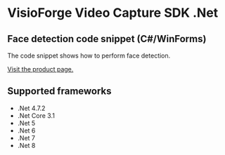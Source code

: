 ﻿# VisioForge Video Capture SDK .Net

## Face detection code snippet (C#/WinForms)

The code snippet shows how to perform face detection.

[Visit the product page.](https://www.visioforge.com/video-capture-sdk-net)

## Supported frameworks

* .Net 4.7.2
* .Net Core 3.1
* .Net 5
* .Net 6
* .Net 7
* .Net 8
